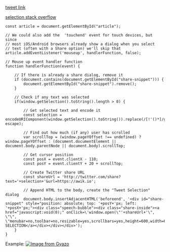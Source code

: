[tweet link](https://awik.io/get-selected-text-and-cursor-position-javascript-to-show-popup-dialog/)

[selection stack overflow](https://stackoverflow.com/questions/43184603/select-text-highlight-selection-or-get-selection-value-react)

```
const article = document.getElementById("article");

// We could also add the  'touchend' event for touch devices, but since 
// most iOS/Android browsers already show a dialog when you select 
// text (often with a Share option) we'll skip that
article.addEventListener('mouseup', handlerFunction, false);

// Mouse up event handler function
function handlerFunction(event) {
    
    // If there is already a share dialog, remove it
    if (document.contains(document.getElementById("share-snippet"))) {
        document.getElementById("share-snippet").remove();
    }
    
    // Check if any text was selected
    if(window.getSelection().toString().length > 0) {

        // Get selected text and encode it
        const selection = encodeURIComponent(window.getSelection().toString()).replace(/[!'()*]/g, escape);
        
        // Find out how much (if any) user has scrolled
        var scrollTop = (window.pageYOffset !== undefined) ? window.pageYOffset : (document.documentElement || document.body.parentNode || document.body).scrollTop;
        
        // Get cursor position
        const posX = event.clientX - 110;
        const posY = event.clientY + 20 + scrollTop;
      
        // Create Twitter share URL
        const shareUrl = 'http://twitter.com/share?text='+selection+'&url=https://awik.io';
        
        // Append HTML to the body, create the "Tweet Selection" dialog
        document.body.insertAdjacentHTML('beforeend', '<div id="share-snippet" style="position: absolute; top: '+posY+'px; left: '+posX+'px;"><div class="speech-bubble"><div class="share-inside"><a href="javascript:void(0);" onClick=\'window.open(\"'+shareUrl+'\", \"\", \"menubar=no,toolbar=no,resizable=yes,scrollbars=yes,height=600,width=600\");\'>TWEET SELECTION</a></div></div></div>');
    }
}
```

Example:
[![Image from Gyazo](https://i.gyazo.com/8587be37e48a2bb9d69b222df9fa820f.png)](https://gyazo.com/8587be37e48a2bb9d69b222df9fa820f)
